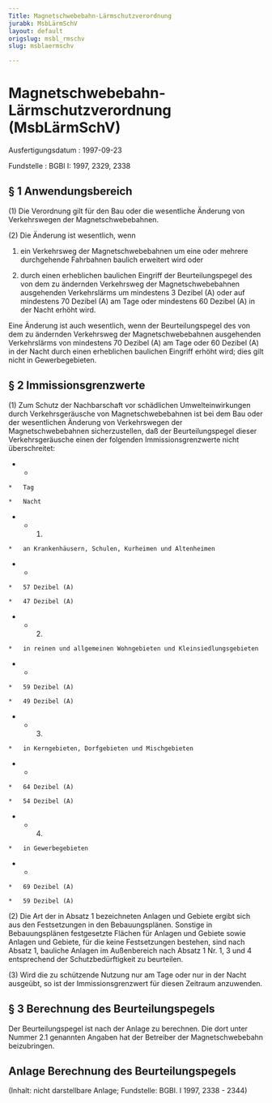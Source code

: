 ```yaml
---
Title: Magnetschwebebahn-Lärmschutzverordnung
jurabk: MsbLärmSchV
layout: default
origslug: msbl_rmschv
slug: msblaermschv

---
```


# Magnetschwebebahn-Lärmschutzverordnung (MsbLärmSchV)

Ausfertigungsdatum
:   1997-09-23

Fundstelle
:   BGBl I: 1997, 2329, 2338



## § 1 Anwendungsbereich

(1) Die Verordnung gilt für den Bau oder die wesentliche Änderung von Verkehrswegen der Magnetschwebebahnen.

(2) Die Änderung ist wesentlich, wenn

1.  ein Verkehrsweg der Magnetschwebebahnen um eine oder mehrere durchgehende Fahrbahnen baulich erweitert wird oder


2.  durch einen erheblichen baulichen Eingriff der Beurteilungspegel des von dem zu ändernden Verkehrsweg der Magnetschwebebahnen ausgehenden Verkehrslärms um mindestens 3 Dezibel (A) oder auf mindestens 70 Dezibel (A) am Tage oder mindestens 60 Dezibel (A) in der Nacht erhöht wird.



Eine Änderung ist auch wesentlich, wenn der Beurteilungspegel des von dem zu ändernden Verkehrsweg der Magnetschwebebahnen ausgehenden Verkehrslärms von mindestens 70 Dezibel (A) am Tage oder 60 Dezibel (A) in der Nacht durch einen erheblichen baulichen Eingriff erhöht wird; dies gilt nicht in Gewerbegebieten.


## § 2 Immissionsgrenzwerte

(1) Zum Schutz der Nachbarschaft vor schädlichen Umwelteinwirkungen durch Verkehrsgeräusche von Magnetschwebebahnen ist bei dem Bau oder der wesentlichen Änderung von Verkehrswegen der Magnetschwebebahnen sicherzustellen, daß der Beurteilungspegel dieser Verkehrsgeräusche einen der folgenden Immissionsgrenzwerte nicht überschreitet:

*    *
    *   Tag

    *   Nacht


*    *   1.

    *   an Krankenhäusern, Schulen, Kurheimen und Altenheimen


*    *
    *   57 Dezibel (A)

    *   47 Dezibel (A)


*    *   2.

    *   in reinen und allgemeinen Wohngebieten und Kleinsiedlungsgebieten


*    *
    *   59 Dezibel (A)

    *   49 Dezibel (A)


*    *   3.

    *   in Kerngebieten, Dorfgebieten und Mischgebieten


*    *
    *   64 Dezibel (A)

    *   54 Dezibel (A)


*    *   4.

    *   in Gewerbegebieten


*    *
    *   69 Dezibel (A)

    *   59 Dezibel (A)




(2) Die Art der in Absatz 1 bezeichneten Anlagen und Gebiete ergibt sich aus den Festsetzungen in den Bebauungsplänen. Sonstige in Bebauungsplänen festgesetzte Flächen für Anlagen und Gebiete sowie Anlagen und Gebiete, für die keine Festsetzungen bestehen, sind nach Absatz 1, bauliche Anlagen im Außenbereich nach Absatz 1 Nr. 1, 3 und 4 entsprechend der Schutzbedürftigkeit zu beurteilen.

(3) Wird die zu schützende Nutzung nur am Tage oder nur in der Nacht ausgeübt, so ist der Immissionsgrenzwert für diesen Zeitraum anzuwenden.


## § 3 Berechnung des Beurteilungspegels

Der Beurteilungspegel ist nach der Anlage zu berechnen. Die dort unter Nummer 2.1 genannten Angaben hat der Betreiber der Magnetschwebebahn beizubringen.


## Anlage Berechnung des Beurteilungspegels

(Inhalt: nicht darstellbare Anlage;
Fundstelle: BGBl. I 1997, 2338 - 2344)

